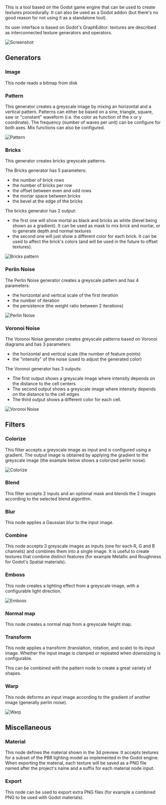 This is a tool based on the Godot game engine that can be used to create textures procedurally. It can also be used as a Godot addon (but there's no good reason for not using it as a standalone tool).

Its user interface is based on Godot's GraphEditor: textures are described as interconnected texture generators and operators.

![Screenshot](doc/screenshot.png)

## Generators

### Image

This node reads a bitmap from disk

### Pattern

This generator creates a greyscale image by mixing an horizontal and a vertical pattern.
Patterns can either be based on a sine, triangle, square, saw or "constant" waveform (i.e. the color as function of the x or y coordinate).
The frequency (number of waves per unit) can be configure for both axes.
Mix functions can also be configured.

![Pattern](doc/pattern.png)

### Bricks

This generator creates bricks greyscale patterns.

The Bricks generator has 5 parameters:
* the number of brick rows
* the number of bricks per row
* the offset between even and odd rows
* the mortar space between bricks
* the bevel at the edge of the bricks

The bricks generator has 2 output:
* the first one will show mortal as black and bricks as white (bevel being shown as a gradient). It can be used as mask to mix brick and mortar, or to generate depth and normal textures
* the second one will just show a different color for each brick. It can be used to affect the brick's colors (and will be used in the future to offset textures).

![Bricks pattern](doc/bricks.png)

### Perlin Noise

The Perlin Noise generator creates a greyscale pattern and has 4 parameters:
* the horizontal and vertical scale of the first iteration
* the number of iteration
* the persistence (the weight ratio between 2 iterations)

![Perlin Noise](doc/perlin.png)

### Voronoi Noise

The Voronoi Noise generator creates greyscale patterns based on Voronoi diagrams and has 3 parameters:
* the horizontal and vertical scale (the number of feature points)
* the "intensity" of the noise (used to adjust the generated color)

The Voronoi generator has 3 outputs:
* The first output shows a greyscale image where intensity depends on the distance to the cell centers
* The second output shows a greyscale image where intensity depends on the distance to the cell edges
* The third output shows a different color for each cell.

![Voronoi Noise](doc/voronoi.png)

## Filters

### Colorize

This filter accepts a greyscale image as input and is configured using a gradient. The output image is obtained by applying the gradient to the greyscale image (the example below shows a colorized perlin noise).

![Colorize](doc/colorize.png)

### Blend

This filter accepts 2 inputs and an optional mask and blends the 2 images according to the selected blend algorithm.

### Blur

This node applies a Gaussian blur to the input image.

### Combine

This node accepts 3 greyscale images as inputs (one for each R, G and B channels) and combines them into a single image. It is useful to create textures that combine distinct features (for example Metallic and Roughness for Godot's Spatial materials).

### Emboss

This node creates a lighting effect from a greyscale image, with a configurable light direction.

![Emboss](doc/emboss.png)

### Normal map

This node creates a normal map from a greyscale height map.

### Transform

This node applies a transform (translation, rotation, and scale) to its input image. Whether the input image is clamped or repeated when downsizing is configurable.

This can be combined with the pattern node to create a great variety of shapes.

### Warp

This node deforms an input image according to the gradient of another image (generally perlin noise).

![Warp](doc/warp.png)

## Miscellaneous

### Material

This node defines the material shown in the 3d preview. It accepts textures for a subset of the PBR lighting model as implemented in the Godot engine. When exporting the material, each texture will be saved as a PNG file named after the project's name and a suffix for each material node input.

### Export

This node can be used to export extra PNG files (for example a combined PNG to be used with Godot materials).
